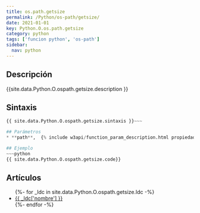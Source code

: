 ```yaml
---
title: os.path.getsize
permalink: /Python/os-path/getsize/
date: 2021-01-01
key: Python.O.os.path.getsize
category: python
tags: ['funcion python', 'os-path']
sidebar: 
  nav: python
---
```


## Descripción
{{site.data.Python.O.ospath.getsize.description }}

## Sintaxis
~~~python
{{ site.data.Python.O.ospath.getsize.sintaxis }}~~~

## Parámetros
* **path**,  {% include w3api/function_param_description.html propiedad=site.data.Python.O.os.path.getsize valor="path" %}

## Ejemplo
~~~python
{{ site.data.Python.O.ospath.getsize.code}}
~~~

## Artículos
<ul>
{%- for _ldc in site.data.Python.O.ospath.getsize.ldc -%}
   <li>
       <a href="{{_ldc['url'] }}">{{ _ldc['nombre'] }}</a>
   </li>
{%- endfor -%}
</ul>
